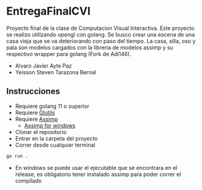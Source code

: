 # EntregaFinalCVI

Proyecto final de la clase de Computacion Visual Interactiva. Este proyecto se realizo utilizando opengl con golang. Se busco crear una escena de una casa vieja que se va deteriorando con paso del tiempo. La casa, silla, oso y pala son modelos cargados con la libreria de modelos assimp y su respectivo wrapper para golang (Fork de Adi146).

- Alvaro Javier Ayte Paz
- Yeisson Steven Tarazona Bernal

## Instrucciones
- Requiere golang 11 o superior
- Requiere [Glutils](https://github.com/nvisioner/glutils)
- Requiere [Assimp](https://github.com/nvisioner/assimp)
  - [Assimp for windows](https://packages.msys2.org/package/mingw-w64-x86_64-assimp)
- Clonar el repositorio
- Entrar en la carpeta del proyecto
- Correr desde cualquier terminal
```bash
go run .
```
- En windows se puede usar el ejecutable que se encontrara en el release, es obligatorio tener instalado assimp para poder correr el compilado
